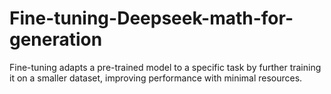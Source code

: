 # Fine-tuning-Deepseek-math-for-generation
Fine-tuning adapts a pre-trained model to a specific task by further training it on a smaller dataset, improving performance with minimal resources.
